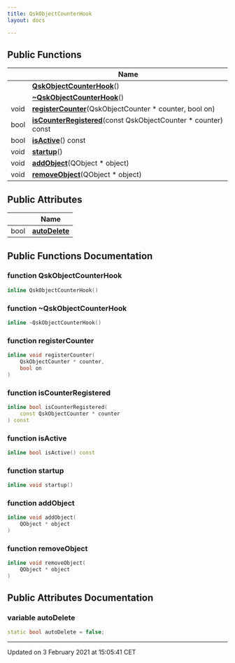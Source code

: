 ```yaml
---
title: QskObjectCounterHook
layout: docs

---
```





## Public Functions

|                | Name           |
| -------------- | -------------- |
| | **[QskObjectCounterHook](/docs/classes/classQskObjectCounterHook/#function-qskobjectcounterhook)**() |
| | **[~QskObjectCounterHook](/docs/classes/classQskObjectCounterHook/#function-~qskobjectcounterhook)**() |
| void | **[registerCounter](/docs/classes/classQskObjectCounterHook/#function-registercounter)**(QskObjectCounter * counter, bool on) |
| bool | **[isCounterRegistered](/docs/classes/classQskObjectCounterHook/#function-iscounterregistered)**(const QskObjectCounter * counter) const |
| bool | **[isActive](/docs/classes/classQskObjectCounterHook/#function-isactive)**() const |
| void | **[startup](/docs/classes/classQskObjectCounterHook/#function-startup)**() |
| void | **[addObject](/docs/classes/classQskObjectCounterHook/#function-addobject)**(QObject * object) |
| void | **[removeObject](/docs/classes/classQskObjectCounterHook/#function-removeobject)**(QObject * object) |

## Public Attributes

|                | Name           |
| -------------- | -------------- |
| bool | **[autoDelete](/docs/classes/classQskObjectCounterHook/#variable-autodelete)**  |

## Public Functions Documentation

### function QskObjectCounterHook

```cpp
inline QskObjectCounterHook()
```


### function ~QskObjectCounterHook

```cpp
inline ~QskObjectCounterHook()
```


### function registerCounter

```cpp
inline void registerCounter(
    QskObjectCounter * counter,
    bool on
)
```


### function isCounterRegistered

```cpp
inline bool isCounterRegistered(
    const QskObjectCounter * counter
) const
```


### function isActive

```cpp
inline bool isActive() const
```


### function startup

```cpp
inline void startup()
```


### function addObject

```cpp
inline void addObject(
    QObject * object
)
```


### function removeObject

```cpp
inline void removeObject(
    QObject * object
)
```


## Public Attributes Documentation

### variable autoDelete

```cpp
static bool autoDelete = false;
```


-------------------------------

Updated on  3 February 2021 at 15:05:41 CET
